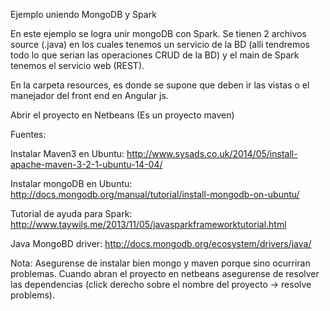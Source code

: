Ejemplo uniendo MongoDB y Spark

En este ejemplo se logra unir mongoDB con Spark. Se tienen 2 archivos source (.java)
en los cuales tenemos un servicio de la BD (alli tendremos todo lo que serian las operaciones CRUD de la
BD) y el main de Spark tenemos el servicio web (REST).

En la carpeta resources, es donde se supone que deben ir las vistas o el manejador del 
front end en Angular js.

Abrir el proyecto en Netbeans (Es un proyecto maven)

Fuentes:

Instalar Maven3 en Ubuntu: http://www.sysads.co.uk/2014/05/install-apache-maven-3-2-1-ubuntu-14-04/

Instalar mongoDB en Ubuntu: http://docs.mongodb.org/manual/tutorial/install-mongodb-on-ubuntu/

Tutorial de ayuda para Spark: http://www.taywils.me/2013/11/05/javasparkframeworktutorial.html

Java MongoBD driver: http://docs.mongodb.org/ecosystem/drivers/java/

Nota: Asegurense de instalar bien mongo y maven porque sino ocurriran problemas. 
Cuando abran el proyecto en netbeans asegurense de resolver las dependencias (click derecho sobre
el nombre del proyecto -> resolve problems).

